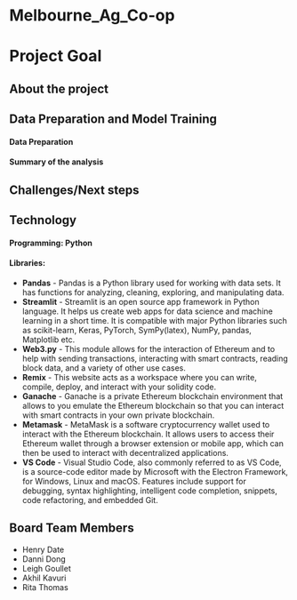 # Melbourne_Ag_Co-op

# Project Goal

## About the project


## Data Preparation and Model Training
#### Data Preparation


#### Summary of the analysis

## Challenges/Next steps

## Technology
#### Programming: Python 
#### Libraries:
* **Pandas** - Pandas is a Python library used for working with data sets. It has functions for analyzing, 
  cleaning, exploring, and manipulating data.
* **Streamlit** -  Streamlit is an open source app framework in Python language. It helps us create web apps for data science and machine learning in a short     time. It is compatible with major Python libraries such as scikit-learn, Keras, PyTorch, SymPy(latex), NumPy, pandas, Matplotlib etc.
* **Web3.py** - This module allows for the interaction of Ethereum and to help with sending transactions, interacting with smart contracts, reading block data,   and a variety of other use cases.
* **Remix** - This website acts as a workspace where you can write, compile, deploy, and interact with your solidity code.
* **Ganache** - Ganache is a private Ethereum blockchain environment that allows to you emulate the Ethereum blockchain so that you can interact with smart       contracts in your own private blockchain.
* **Metamask** - MetaMask is a software cryptocurrency wallet used to interact with the Ethereum blockchain. It allows users to access their Ethereum wallet through a browser extension or mobile app, which can then be used to interact with decentralized applications.
* **VS Code** - Visual Studio Code, also commonly referred to as VS Code, is a source-code editor made by Microsoft with the Electron Framework, for Windows,     Linux and macOS. Features include support for debugging, syntax highlighting, intelligent code completion, snippets, code refactoring, and embedded Git.

## Board Team Members
   *  Henry Date  
   *  Danni Dong
   *  Leigh Goullet
   *  Akhil Kavuri
   *  Rita Thomas

